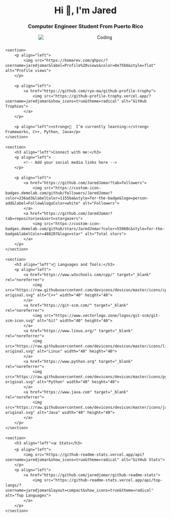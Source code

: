 <!DOCTYPE html>
<html lang="en">
<head>
    <meta charset="UTF-8">
    <meta name="viewport" content="width=device-width, initial-scale=1.0">
    <title>Jared's Profile</title>
    <style>
        /* Add any additional CSS styles here */
    </style>
</head>
<body>
    <header align="center">
        <h1>Hi 👋, I'm Jared</h1>
        <h3>Computer Engineer Student From Puerto Rico</h3>
        <img src="https://c.tenor.com/ccmSmZhIXNwAAAAC/code-lyoko-jeremy.gif" alt="Coding" width="400" align="right">
    </header>

    <section>
        <p align="left">
            <img src="https://komarev.com/ghpvc/?username=jaredjomar&label=Profile%20views&color=0e75b6&style=flat" alt="Profile views">
        </p>

        <p align="left">
            <a href="https://github.com/ryo-ma/github-profile-trophy">
                <img src="https://github-profile-trophy.vercel.app/?username=jaredjomar&show_icons=true&theme=radical" alt="GitHub Trophies">
            </a>
        </p>

        <p align="left"><strong>🌱  I’m currently learning:</strong> Frameworks, C++, Python, Java</p>
    </section>

    <section>
        <h3 align="left">Connect with me:</h3>
        <p align="left">
            <!-- Add your social media links here -->
        </p>

        <p align="left">
            <a href="https://github.com/JaredJomar?tab=followers">
                <img src="https://custom-icon-badges.demolab.com/github/followers/JaredJomar?color=236ad3&labelColor=1155ba&style=for-the-badge&logo=person-add&label=Follow&logoColor=white" alt="Followers">
            </a>
            <a href="https://github.com/JaredJomar?tab=repositories&sort=stargazers">
                <img src="https://custom-icon-badges.demolab.com/github/stars/JaredJomar?color=55960c&style=for-the-badge&labelColor=488207&logo=star" alt="Total stars">
            </a>
        </p>
    </section>

    <section>
        <h3 align="left">🧰 Languages and Tools:</h3>
        <p align="left">
            <a href="https://www.w3schools.com/cpp/" target="_blank" rel="noreferrer">
                <img src="https://raw.githubusercontent.com/devicons/devicon/master/icons/cplusplus/cplusplus-original.svg" alt="C++" width="40" height="40">
            </a>
            <a href="https://git-scm.com/" target="_blank" rel="noreferrer">
                <img src="https://www.vectorlogo.zone/logos/git-scm/git-scm-icon.svg" alt="Git" width="40" height="40">
            </a>
            <a href="https://www.linux.org/" target="_blank" rel="noreferrer">
                <img src="https://raw.githubusercontent.com/devicons/devicon/master/icons/linux/linux-original.svg" alt="Linux" width="40" height="40">
            </a>
            <a href="https://www.python.org" target="_blank" rel="noreferrer">
                <img src="https://raw.githubusercontent.com/devicons/devicon/master/icons/python/python-original.svg" alt="Python" width="40" height="40">
            </a>
            <a href="https://www.java.com" target="_blank" rel="noreferrer">
                <img src="https://raw.githubusercontent.com/devicons/devicon/master/icons/java/java-original.svg" alt="Java" width="40" height="40">
            </a>
        </p>
    </section>

    <section>
        <h3 align="left">📊 Stats</h3>
        <p align="left">
            <img src="https://github-readme-stats.vercel.app/api?username=jaredjomar&show_icons=true&theme=radical" alt="GitHub Stats">
        </p>
        <p align="left">
            <a href="https://github.com/jaredjomar/github-readme-stats">
                <img src="https://github-readme-stats.vercel.app/api/top-langs/?username=jaredjomar&layout=compact&show_icons=true&theme=radical" alt="Top Languages">
            </a>
        </p>
    </section>
</body>
</html>
